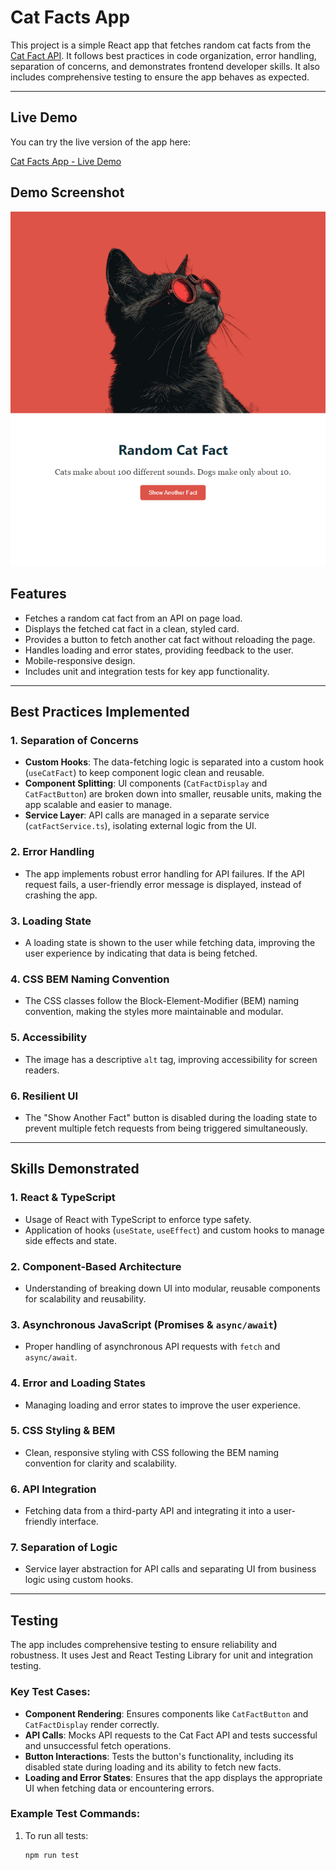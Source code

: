 # Cat Facts App

This project is a simple React app that fetches random cat facts from the [Cat Fact API](https://catfact.ninja/). It follows best practices in code organization, error handling, separation of concerns, and demonstrates frontend developer skills. It also includes comprehensive testing to ensure the app behaves as expected.

---

## Live Demo

You can try the live version of the app here:

[Cat Facts App - Live Demo](https://cat-facts-omega.vercel.app/)

## Demo Screenshot

![App Screenshot](./Screenshot.png)

## Features

- Fetches a random cat fact from an API on page load.
- Displays the fetched cat fact in a clean, styled card.
- Provides a button to fetch another cat fact without reloading the page.
- Handles loading and error states, providing feedback to the user.
- Mobile-responsive design.
- Includes unit and integration tests for key app functionality.

---

## Best Practices Implemented

### 1. **Separation of Concerns**

- **Custom Hooks**: The data-fetching logic is separated into a custom hook (`useCatFact`) to keep component logic clean and reusable.
- **Component Splitting**: UI components (`CatFactDisplay` and `CatFactButton`) are broken down into smaller, reusable units, making the app scalable and easier to manage.
- **Service Layer**: API calls are managed in a separate service (`catFactService.ts`), isolating external logic from the UI.

### 2. **Error Handling**

- The app implements robust error handling for API failures. If the API request fails, a user-friendly error message is displayed, instead of crashing the app.

### 3. **Loading State**

- A loading state is shown to the user while fetching data, improving the user experience by indicating that data is being fetched.

### 4. **CSS BEM Naming Convention**

- The CSS classes follow the Block-Element-Modifier (BEM) naming convention, making the styles more maintainable and modular.

### 5. **Accessibility**

- The image has a descriptive `alt` tag, improving accessibility for screen readers.

### 6. **Resilient UI**

- The "Show Another Fact" button is disabled during the loading state to prevent multiple fetch requests from being triggered simultaneously.

---

## Skills Demonstrated

### 1. **React & TypeScript**

- Usage of React with TypeScript to enforce type safety.
- Application of hooks (`useState`, `useEffect`) and custom hooks to manage side effects and state.

### 2. **Component-Based Architecture**

- Understanding of breaking down UI into modular, reusable components for scalability and reusability.

### 3. **Asynchronous JavaScript (Promises & `async/await`)**

- Proper handling of asynchronous API requests with `fetch` and `async/await`.

### 4. **Error and Loading States**

- Managing loading and error states to improve the user experience.

### 5. **CSS Styling & BEM**

- Clean, responsive styling with CSS following the BEM naming convention for clarity and scalability.

### 6. **API Integration**

- Fetching data from a third-party API and integrating it into a user-friendly interface.

### 7. **Separation of Logic**

- Service layer abstraction for API calls and separating UI from business logic using custom hooks.

---

## Testing

The app includes comprehensive testing to ensure reliability and robustness. It uses Jest and React Testing Library for unit and integration testing.

### Key Test Cases:

- **Component Rendering**: Ensures components like `CatFactButton` and `CatFactDisplay` render correctly.
- **API Calls**: Mocks API requests to the Cat Fact API and tests successful and unsuccessful fetch operations.
- **Button Interactions**: Tests the button's functionality, including its disabled state during loading and its ability to fetch new facts.
- **Loading and Error States**: Ensures that the app displays the appropriate UI when fetching data or encountering errors.

### Example Test Commands:

1. To run all tests:
   ```bash
   npm run test
